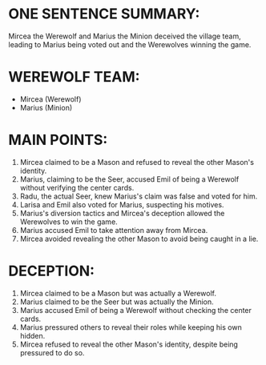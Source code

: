 # ONE SENTENCE SUMMARY:
Mircea the Werewolf and Marius the Minion deceived the village team, leading to Marius being voted out and the Werewolves winning the game.

# WEREWOLF TEAM:
- Mircea (Werewolf)
- Marius (Minion)

# MAIN POINTS:
1. Mircea claimed to be a Mason and refused to reveal the other Mason's identity.
2. Marius, claiming to be the Seer, accused Emil of being a Werewolf without verifying the center cards.
3. Radu, the actual Seer, knew Marius's claim was false and voted for him.
4. Larisa and Emil also voted for Marius, suspecting his motives.
5. Marius's diversion tactics and Mircea's deception allowed the Werewolves to win the game.
6. Marius accused Emil to take attention away from Mircea.
7. Mircea avoided revealing the other Mason to avoid being caught in a lie.

# DECEPTION:
1. Mircea claimed to be a Mason but was actually a Werewolf.
2. Marius claimed to be the Seer but was actually the Minion.
3. Marius accused Emil of being a Werewolf without checking the center cards.
4. Marius pressured others to reveal their roles while keeping his own hidden.
5. Mircea refused to reveal the other Mason's identity, despite being pressured to do so.